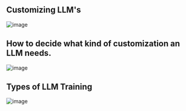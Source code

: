 ## Customizing LLM's
![image](https://github.com/ylnhari/Courses_And_Trainings/assets/45874226/f5f531c3-9527-4cc7-aa2c-58b1d08eef7b)

## How to decide what kind of customization an LLM needs.
![image](https://github.com/ylnhari/Courses_And_Trainings/assets/45874226/7b44b952-98f5-4420-b6b3-c68c18310878)

## Types of LLM Training
![image](https://github.com/ylnhari/Courses_And_Trainings/assets/45874226/ace6d55b-0cfc-4cd3-bedb-8813ffe02f6e)
